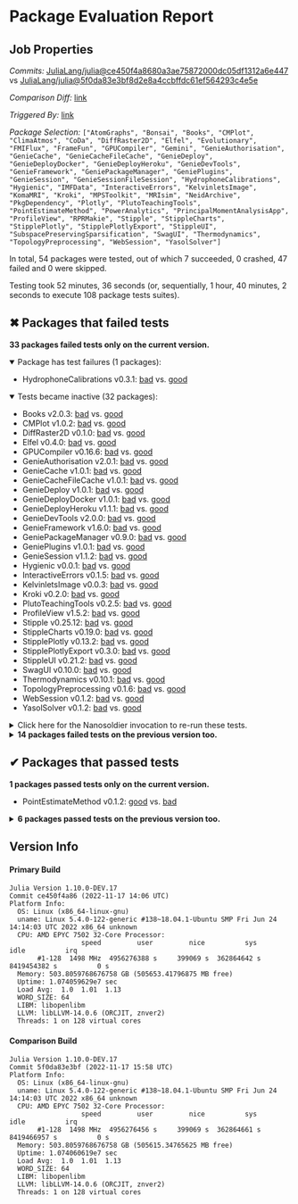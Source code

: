 # Package Evaluation Report

## Job Properties

*Commits:* [JuliaLang/julia@ce450f4a8680a3ae75872000dc05df1312a6e447](https://github.com/JuliaLang/julia/commit/ce450f4a8680a3ae75872000dc05df1312a6e447) vs [JuliaLang/julia@5f0da83e3bf8d2e8a4ccbffdc61ef564293c4e5e](https://github.com/JuliaLang/julia/commit/5f0da83e3bf8d2e8a4ccbffdc61ef564293c4e5e)

*Comparison Diff:* [link](https://github.com/JuliaLang/julia/compare/5f0da83e3bf8d2e8a4ccbffdc61ef564293c4e5e..ce450f4a8680a3ae75872000dc05df1312a6e447)

*Triggered By:* [link](https://github.com/JuliaLang/julia/pull/46571#issuecomment-1318988621)

*Package Selection:* `["AtomGraphs", "Bonsai", "Books", "CMPlot", "ClimaAtmos", "CoDa", "DiffRaster2D", "Elfel", "Evolutionary", "FMIFlux", "FrameFun", "GPUCompiler", "Gemini", "GenieAuthorisation", "GenieCache", "GenieCacheFileCache", "GenieDeploy", "GenieDeployDocker", "GenieDeployHeroku", "GenieDevTools", "GenieFramework", "GeniePackageManager", "GeniePlugins", "GenieSession", "GenieSessionFileSession", "HydrophoneCalibrations", "Hygienic", "IMFData", "InteractiveErrors", "KelvinletsImage", "KomaMRI", "Kroki", "MPSToolkit", "MRIsim", "NeidArchive", "PkgDependency", "Plotly", "PlutoTeachingTools", "PointEstimateMethod", "PowerAnalytics", "PrincipalMomentAnalysisApp", "ProfileView", "RPRMakie", "Stipple", "StippleCharts", "StipplePlotly", "StipplePlotlyExport", "StippleUI", "SubspacePreservingSparsification", "SwagUI", "Thermodynamics", "TopologyPreprocessing", "WebSession", "YasolSolver"]`

In total, 54 packages were tested, out of which 7 succeeded, 0 crashed, 47 failed and 0 were skipped.

Testing took 52 minutes, 36 seconds (or, sequentially, 1 hour, 40 minutes, 2 seconds to execute 108 package tests suites).


## ✖ Packages that failed tests

**33 packages failed tests only on the current version.**

<details open><summary>Package has test failures (1 packages):</summary>
<p>


- HydrophoneCalibrations v0.3.1: [bad](https://s3.amazonaws.com/julialang-reports/nanosoldier/pkgeval/by_hash/ce450f4_vs_5f0da83/HydrophoneCalibrations.primary.log) vs. [good](https://s3.amazonaws.com/julialang-reports/nanosoldier/pkgeval/by_hash/ce450f4_vs_5f0da83/HydrophoneCalibrations.against.log)

</p>
</details>

<details open><summary>Tests became inactive (32 packages):</summary>
<p>


- Books v2.0.3: [bad](https://s3.amazonaws.com/julialang-reports/nanosoldier/pkgeval/by_hash/ce450f4_vs_5f0da83/Books.primary.log) vs. [good](https://s3.amazonaws.com/julialang-reports/nanosoldier/pkgeval/by_hash/ce450f4_vs_5f0da83/Books.against.log)
- CMPlot v1.0.2: [bad](https://s3.amazonaws.com/julialang-reports/nanosoldier/pkgeval/by_hash/ce450f4_vs_5f0da83/CMPlot.primary.log) vs. [good](https://s3.amazonaws.com/julialang-reports/nanosoldier/pkgeval/by_hash/ce450f4_vs_5f0da83/CMPlot.against.log)
- DiffRaster2D v0.1.0: [bad](https://s3.amazonaws.com/julialang-reports/nanosoldier/pkgeval/by_hash/ce450f4_vs_5f0da83/DiffRaster2D.primary.log) vs. [good](https://s3.amazonaws.com/julialang-reports/nanosoldier/pkgeval/by_hash/ce450f4_vs_5f0da83/DiffRaster2D.against.log)
- Elfel v0.4.0: [bad](https://s3.amazonaws.com/julialang-reports/nanosoldier/pkgeval/by_hash/ce450f4_vs_5f0da83/Elfel.primary.log) vs. [good](https://s3.amazonaws.com/julialang-reports/nanosoldier/pkgeval/by_hash/ce450f4_vs_5f0da83/Elfel.against.log)
- GPUCompiler v0.16.6: [bad](https://s3.amazonaws.com/julialang-reports/nanosoldier/pkgeval/by_hash/ce450f4_vs_5f0da83/GPUCompiler.primary.log) vs. [good](https://s3.amazonaws.com/julialang-reports/nanosoldier/pkgeval/by_hash/ce450f4_vs_5f0da83/GPUCompiler.against.log)
- GenieAuthorisation v2.0.1: [bad](https://s3.amazonaws.com/julialang-reports/nanosoldier/pkgeval/by_hash/ce450f4_vs_5f0da83/GenieAuthorisation.primary.log) vs. [good](https://s3.amazonaws.com/julialang-reports/nanosoldier/pkgeval/by_hash/ce450f4_vs_5f0da83/GenieAuthorisation.against.log)
- GenieCache v1.0.1: [bad](https://s3.amazonaws.com/julialang-reports/nanosoldier/pkgeval/by_hash/ce450f4_vs_5f0da83/GenieCache.primary.log) vs. [good](https://s3.amazonaws.com/julialang-reports/nanosoldier/pkgeval/by_hash/ce450f4_vs_5f0da83/GenieCache.against.log)
- GenieCacheFileCache v1.0.1: [bad](https://s3.amazonaws.com/julialang-reports/nanosoldier/pkgeval/by_hash/ce450f4_vs_5f0da83/GenieCacheFileCache.primary.log) vs. [good](https://s3.amazonaws.com/julialang-reports/nanosoldier/pkgeval/by_hash/ce450f4_vs_5f0da83/GenieCacheFileCache.against.log)
- GenieDeploy v1.0.1: [bad](https://s3.amazonaws.com/julialang-reports/nanosoldier/pkgeval/by_hash/ce450f4_vs_5f0da83/GenieDeploy.primary.log) vs. [good](https://s3.amazonaws.com/julialang-reports/nanosoldier/pkgeval/by_hash/ce450f4_vs_5f0da83/GenieDeploy.against.log)
- GenieDeployDocker v1.0.1: [bad](https://s3.amazonaws.com/julialang-reports/nanosoldier/pkgeval/by_hash/ce450f4_vs_5f0da83/GenieDeployDocker.primary.log) vs. [good](https://s3.amazonaws.com/julialang-reports/nanosoldier/pkgeval/by_hash/ce450f4_vs_5f0da83/GenieDeployDocker.against.log)
- GenieDeployHeroku v1.1.1: [bad](https://s3.amazonaws.com/julialang-reports/nanosoldier/pkgeval/by_hash/ce450f4_vs_5f0da83/GenieDeployHeroku.primary.log) vs. [good](https://s3.amazonaws.com/julialang-reports/nanosoldier/pkgeval/by_hash/ce450f4_vs_5f0da83/GenieDeployHeroku.against.log)
- GenieDevTools v2.0.0: [bad](https://s3.amazonaws.com/julialang-reports/nanosoldier/pkgeval/by_hash/ce450f4_vs_5f0da83/GenieDevTools.primary.log) vs. [good](https://s3.amazonaws.com/julialang-reports/nanosoldier/pkgeval/by_hash/ce450f4_vs_5f0da83/GenieDevTools.against.log)
- GenieFramework v1.6.0: [bad](https://s3.amazonaws.com/julialang-reports/nanosoldier/pkgeval/by_hash/ce450f4_vs_5f0da83/GenieFramework.primary.log) vs. [good](https://s3.amazonaws.com/julialang-reports/nanosoldier/pkgeval/by_hash/ce450f4_vs_5f0da83/GenieFramework.against.log)
- GeniePackageManager v0.9.0: [bad](https://s3.amazonaws.com/julialang-reports/nanosoldier/pkgeval/by_hash/ce450f4_vs_5f0da83/GeniePackageManager.primary.log) vs. [good](https://s3.amazonaws.com/julialang-reports/nanosoldier/pkgeval/by_hash/ce450f4_vs_5f0da83/GeniePackageManager.against.log)
- GeniePlugins v1.0.1: [bad](https://s3.amazonaws.com/julialang-reports/nanosoldier/pkgeval/by_hash/ce450f4_vs_5f0da83/GeniePlugins.primary.log) vs. [good](https://s3.amazonaws.com/julialang-reports/nanosoldier/pkgeval/by_hash/ce450f4_vs_5f0da83/GeniePlugins.against.log)
- GenieSession v1.1.2: [bad](https://s3.amazonaws.com/julialang-reports/nanosoldier/pkgeval/by_hash/ce450f4_vs_5f0da83/GenieSession.primary.log) vs. [good](https://s3.amazonaws.com/julialang-reports/nanosoldier/pkgeval/by_hash/ce450f4_vs_5f0da83/GenieSession.against.log)
- Hygienic v0.0.1: [bad](https://s3.amazonaws.com/julialang-reports/nanosoldier/pkgeval/by_hash/ce450f4_vs_5f0da83/Hygienic.primary.log) vs. [good](https://s3.amazonaws.com/julialang-reports/nanosoldier/pkgeval/by_hash/ce450f4_vs_5f0da83/Hygienic.against.log)
- InteractiveErrors v0.1.5: [bad](https://s3.amazonaws.com/julialang-reports/nanosoldier/pkgeval/by_hash/ce450f4_vs_5f0da83/InteractiveErrors.primary.log) vs. [good](https://s3.amazonaws.com/julialang-reports/nanosoldier/pkgeval/by_hash/ce450f4_vs_5f0da83/InteractiveErrors.against.log)
- KelvinletsImage v0.0.3: [bad](https://s3.amazonaws.com/julialang-reports/nanosoldier/pkgeval/by_hash/ce450f4_vs_5f0da83/KelvinletsImage.primary.log) vs. [good](https://s3.amazonaws.com/julialang-reports/nanosoldier/pkgeval/by_hash/ce450f4_vs_5f0da83/KelvinletsImage.against.log)
- Kroki v0.2.0: [bad](https://s3.amazonaws.com/julialang-reports/nanosoldier/pkgeval/by_hash/ce450f4_vs_5f0da83/Kroki.primary.log) vs. [good](https://s3.amazonaws.com/julialang-reports/nanosoldier/pkgeval/by_hash/ce450f4_vs_5f0da83/Kroki.against.log)
- PlutoTeachingTools v0.2.5: [bad](https://s3.amazonaws.com/julialang-reports/nanosoldier/pkgeval/by_hash/ce450f4_vs_5f0da83/PlutoTeachingTools.primary.log) vs. [good](https://s3.amazonaws.com/julialang-reports/nanosoldier/pkgeval/by_hash/ce450f4_vs_5f0da83/PlutoTeachingTools.against.log)
- ProfileView v1.5.2: [bad](https://s3.amazonaws.com/julialang-reports/nanosoldier/pkgeval/by_hash/ce450f4_vs_5f0da83/ProfileView.primary.log) vs. [good](https://s3.amazonaws.com/julialang-reports/nanosoldier/pkgeval/by_hash/ce450f4_vs_5f0da83/ProfileView.against.log)
- Stipple v0.25.12: [bad](https://s3.amazonaws.com/julialang-reports/nanosoldier/pkgeval/by_hash/ce450f4_vs_5f0da83/Stipple.primary.log) vs. [good](https://s3.amazonaws.com/julialang-reports/nanosoldier/pkgeval/by_hash/ce450f4_vs_5f0da83/Stipple.against.log)
- StippleCharts v0.19.0: [bad](https://s3.amazonaws.com/julialang-reports/nanosoldier/pkgeval/by_hash/ce450f4_vs_5f0da83/StippleCharts.primary.log) vs. [good](https://s3.amazonaws.com/julialang-reports/nanosoldier/pkgeval/by_hash/ce450f4_vs_5f0da83/StippleCharts.against.log)
- StipplePlotly v0.13.2: [bad](https://s3.amazonaws.com/julialang-reports/nanosoldier/pkgeval/by_hash/ce450f4_vs_5f0da83/StipplePlotly.primary.log) vs. [good](https://s3.amazonaws.com/julialang-reports/nanosoldier/pkgeval/by_hash/ce450f4_vs_5f0da83/StipplePlotly.against.log)
- StipplePlotlyExport v0.3.0: [bad](https://s3.amazonaws.com/julialang-reports/nanosoldier/pkgeval/by_hash/ce450f4_vs_5f0da83/StipplePlotlyExport.primary.log) vs. [good](https://s3.amazonaws.com/julialang-reports/nanosoldier/pkgeval/by_hash/ce450f4_vs_5f0da83/StipplePlotlyExport.against.log)
- StippleUI v0.21.2: [bad](https://s3.amazonaws.com/julialang-reports/nanosoldier/pkgeval/by_hash/ce450f4_vs_5f0da83/StippleUI.primary.log) vs. [good](https://s3.amazonaws.com/julialang-reports/nanosoldier/pkgeval/by_hash/ce450f4_vs_5f0da83/StippleUI.against.log)
- SwagUI v0.10.0: [bad](https://s3.amazonaws.com/julialang-reports/nanosoldier/pkgeval/by_hash/ce450f4_vs_5f0da83/SwagUI.primary.log) vs. [good](https://s3.amazonaws.com/julialang-reports/nanosoldier/pkgeval/by_hash/ce450f4_vs_5f0da83/SwagUI.against.log)
- Thermodynamics v0.10.1: [bad](https://s3.amazonaws.com/julialang-reports/nanosoldier/pkgeval/by_hash/ce450f4_vs_5f0da83/Thermodynamics.primary.log) vs. [good](https://s3.amazonaws.com/julialang-reports/nanosoldier/pkgeval/by_hash/ce450f4_vs_5f0da83/Thermodynamics.against.log)
- TopologyPreprocessing v0.1.6: [bad](https://s3.amazonaws.com/julialang-reports/nanosoldier/pkgeval/by_hash/ce450f4_vs_5f0da83/TopologyPreprocessing.primary.log) vs. [good](https://s3.amazonaws.com/julialang-reports/nanosoldier/pkgeval/by_hash/ce450f4_vs_5f0da83/TopologyPreprocessing.against.log)
- WebSession v0.1.2: [bad](https://s3.amazonaws.com/julialang-reports/nanosoldier/pkgeval/by_hash/ce450f4_vs_5f0da83/WebSession.primary.log) vs. [good](https://s3.amazonaws.com/julialang-reports/nanosoldier/pkgeval/by_hash/ce450f4_vs_5f0da83/WebSession.against.log)
- YasolSolver v0.1.2: [bad](https://s3.amazonaws.com/julialang-reports/nanosoldier/pkgeval/by_hash/ce450f4_vs_5f0da83/YasolSolver.primary.log) vs. [good](https://s3.amazonaws.com/julialang-reports/nanosoldier/pkgeval/by_hash/ce450f4_vs_5f0da83/YasolSolver.against.log)

</p>
</details>

<details><summary>Click here for the Nanosoldier invocation to re-run these tests.</summary>
<p>

```
@nanosoldier `runtests(["Books", "CMPlot", "DiffRaster2D", "Elfel", "GPUCompiler", "GenieAuthorisation", "GenieCache", "GenieCacheFileCache", "GenieDeploy", "GenieDeployDocker", "GenieDeployHeroku", "GenieDevTools", "GenieFramework", "GeniePackageManager", "GeniePlugins", "GenieSession", "HydrophoneCalibrations", "Hygienic", "InteractiveErrors", "KelvinletsImage", "Kroki", "PlutoTeachingTools", "ProfileView", "Stipple", "StippleCharts", "StipplePlotly", "StipplePlotlyExport", "StippleUI", "SwagUI", "Thermodynamics", "TopologyPreprocessing", "WebSession", "YasolSolver"], vs = ":master")`
```

Note that Nanosoldier defaults to running the primary tests under `rr`, which itself may be a source of failures.
To disable this, add `configuration = (rr=false,)` as an argument to the `runtests` invocation.

</p>
</details>


<details><summary><strong>14 packages failed tests on the previous version too.</strong></summary>
<p>

<details open><summary>Package has test failures (1 packages):</summary>
<p>


- [FrameFun v0.4.5](https://s3.amazonaws.com/julialang-reports/nanosoldier/pkgeval/by_hash/ce450f4_vs_5f0da83/FrameFun.primary.log)

</p>
</details>

<details open><summary>There were unidentified errors (6 packages):</summary>
<p>


- [AtomGraphs](https://s3.amazonaws.com/julialang-reports/nanosoldier/pkgeval/by_hash/ce450f4_vs_5f0da83/AtomGraphs.primary.log)
- [KomaMRI v0.6.7](https://s3.amazonaws.com/julialang-reports/nanosoldier/pkgeval/by_hash/ce450f4_vs_5f0da83/KomaMRI.primary.log)
- [MRIsim v0.3.8](https://s3.amazonaws.com/julialang-reports/nanosoldier/pkgeval/by_hash/ce450f4_vs_5f0da83/MRIsim.primary.log)
- [PkgDependency](https://s3.amazonaws.com/julialang-reports/nanosoldier/pkgeval/by_hash/ce450f4_vs_5f0da83/PkgDependency.primary.log)
- [PowerAnalytics](https://s3.amazonaws.com/julialang-reports/nanosoldier/pkgeval/by_hash/ce450f4_vs_5f0da83/PowerAnalytics.primary.log)
- [PrincipalMomentAnalysisApp v0.2.6](https://s3.amazonaws.com/julialang-reports/nanosoldier/pkgeval/by_hash/ce450f4_vs_5f0da83/PrincipalMomentAnalysisApp.primary.log)

</p>
</details>

<details open><summary>Tests became inactive (6 packages):</summary>
<p>


- [Bonsai v0.5.4](https://s3.amazonaws.com/julialang-reports/nanosoldier/pkgeval/by_hash/ce450f4_vs_5f0da83/Bonsai.primary.log)
- [ClimaAtmos v0.7.0](https://s3.amazonaws.com/julialang-reports/nanosoldier/pkgeval/by_hash/ce450f4_vs_5f0da83/ClimaAtmos.primary.log)
- [GenieSessionFileSession v1.1.0](https://s3.amazonaws.com/julialang-reports/nanosoldier/pkgeval/by_hash/ce450f4_vs_5f0da83/GenieSessionFileSession.primary.log)
- [MPSToolkit v0.2.4](https://s3.amazonaws.com/julialang-reports/nanosoldier/pkgeval/by_hash/ce450f4_vs_5f0da83/MPSToolkit.primary.log)
- [Plotly v0.4.1](https://s3.amazonaws.com/julialang-reports/nanosoldier/pkgeval/by_hash/ce450f4_vs_5f0da83/Plotly.primary.log)
- [SubspacePreservingSparsification v0.1.0](https://s3.amazonaws.com/julialang-reports/nanosoldier/pkgeval/by_hash/ce450f4_vs_5f0da83/SubspacePreservingSparsification.primary.log)

</p>
</details>

<details open><summary>Test duration exceeded the time limit (1 packages):</summary>
<p>


- [FMIFlux v0.8.0](https://s3.amazonaws.com/julialang-reports/nanosoldier/pkgeval/by_hash/ce450f4_vs_5f0da83/FMIFlux.primary.log)

</p>
</details>

</p>
</details>


## ✔ Packages that passed tests

**1 packages passed tests only on the current version.**

- PointEstimateMethod v0.1.2: [good](https://s3.amazonaws.com/julialang-reports/nanosoldier/pkgeval/by_hash/ce450f4_vs_5f0da83/PointEstimateMethod.primary.log) vs. [bad](https://s3.amazonaws.com/julialang-reports/nanosoldier/pkgeval/by_hash/ce450f4_vs_5f0da83/PointEstimateMethod.against.log)

<details><summary><strong>6 packages passed tests on the previous version too.</strong></summary>
<p>

- [CoDa v1.0.6](https://s3.amazonaws.com/julialang-reports/nanosoldier/pkgeval/by_hash/ce450f4_vs_5f0da83/CoDa.primary.log)
- [Evolutionary v0.11.1](https://s3.amazonaws.com/julialang-reports/nanosoldier/pkgeval/by_hash/ce450f4_vs_5f0da83/Evolutionary.primary.log)
- [Gemini v0.5.3](https://s3.amazonaws.com/julialang-reports/nanosoldier/pkgeval/by_hash/ce450f4_vs_5f0da83/Gemini.primary.log)
- [IMFData v0.2.1](https://s3.amazonaws.com/julialang-reports/nanosoldier/pkgeval/by_hash/ce450f4_vs_5f0da83/IMFData.primary.log)
- [NeidArchive v0.1.2](https://s3.amazonaws.com/julialang-reports/nanosoldier/pkgeval/by_hash/ce450f4_vs_5f0da83/NeidArchive.primary.log)
- [RPRMakie v0.4.3](https://s3.amazonaws.com/julialang-reports/nanosoldier/pkgeval/by_hash/ce450f4_vs_5f0da83/RPRMakie.primary.log)

</p>
</details>


## Version Info

#### Primary Build

```
Julia Version 1.10.0-DEV.17
Commit ce450f4a86 (2022-11-17 14:06 UTC)
Platform Info:
  OS: Linux (x86_64-linux-gnu)
  uname: Linux 5.4.0-122-generic #138~18.04.1-Ubuntu SMP Fri Jun 24 14:14:03 UTC 2022 x86_64 unknown
  CPU: AMD EPYC 7502 32-Core Processor: 
                  speed         user         nice          sys         idle          irq
       #1-128  1498 MHz  4956276388 s     399069 s  362864642 s  8419454382 s          0 s
  Memory: 503.8059768676758 GB (505653.41796875 MB free)
  Uptime: 1.074059629e7 sec
  Load Avg:  1.0  1.01  1.13
  WORD_SIZE: 64
  LIBM: libopenlibm
  LLVM: libLLVM-14.0.6 (ORCJIT, znver2)
  Threads: 1 on 128 virtual cores

```

#### Comparison Build

```
Julia Version 1.10.0-DEV.17
Commit 5f0da83e3bf (2022-11-17 15:58 UTC)
Platform Info:
  OS: Linux (x86_64-linux-gnu)
  uname: Linux 5.4.0-122-generic #138~18.04.1-Ubuntu SMP Fri Jun 24 14:14:03 UTC 2022 x86_64 unknown
  CPU: AMD EPYC 7502 32-Core Processor: 
                  speed         user         nice          sys         idle          irq
       #1-128  1498 MHz  4956276456 s     399069 s  362864661 s  8419466957 s          0 s
  Memory: 503.8059768676758 GB (505615.34765625 MB free)
  Uptime: 1.074060619e7 sec
  Load Avg:  1.0  1.01  1.13
  WORD_SIZE: 64
  LIBM: libopenlibm
  LLVM: libLLVM-14.0.6 (ORCJIT, znver2)
  Threads: 1 on 128 virtual cores

```
<!-- Generated on 2022-11-17T22:54:29.921 -->
